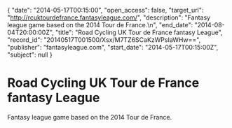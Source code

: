 {
  "date": "2014-05-17T00:15:00", 
  "open_access": false, 
  "target_url": "http://rcuktourdefrance.fantasyleague.com/", 
  "description": "Fantasy league game based on the 2014 Tour de France.\n", 
  "end_date": "2014-08-04T20:00:00Z", 
  "title": "Road Cycling UK Tour de France fantasy League", 
  "record_id": "20140517T001500/Xsx/M7TZ6SCaKzWPsIaWHw==", 
  "publisher": "fantasyleague.com", 
  "start_date": "2014-05-17T00:15:00Z", 
  "subject": null
}

# Road Cycling UK Tour de France fantasy League

Fantasy league game based on the 2014 Tour de France.
